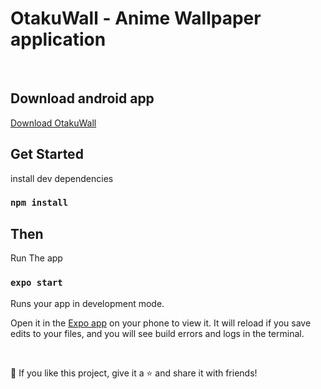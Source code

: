 # OtakuWall - Anime Wallpaper application

<div style="display: flex; flex-wrap: wrap; gap: 10px;">
  <!-- <img src="./images/home.jpg" alt="Home Image" width="300" /> -->
  <!-- <img src="./images/movie.jpg" alt="Movie Image" width="300" /> -->
  <!-- <img src="./images/cast.jpg" alt="Cast Image" width="300" /> -->
</div>

<br/>

## Download android app

[Download OtakuWall](https://github.com/m4dd0c/otakuWall/releases)

## Get Started

install dev dependencies

### `npm install`

## Then

Run The app

### `expo start`

Runs your app in development mode.

Open it in the [Expo app](https://expo.io) on your phone to view it. It will reload if you save edits to your files, and you will see build errors and logs in the terminal.

<br />

💙 If you like this project, give it a ⭐ and share it with friends!
